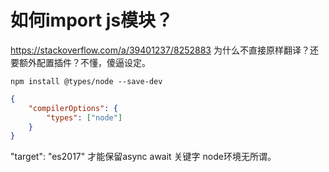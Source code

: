 # 如何import js模块？
https://stackoverflow.com/a/39401237/8252883
为什么不直接原样翻译？还要额外配置插件？不懂，傻逼设定。
```
npm install @types/node --save-dev
```
``` json
{
    "compilerOptions": {
        "types": ["node"]
    }
}
```

"target": "es2017" 才能保留async await 关键字
node环境无所谓。
